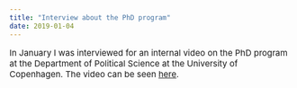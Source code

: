 ```yaml
---
title: "Interview about the PhD program"
date: 2019-01-04
---
```


<p style="font-size:15px"> In January I was interviewed for an internal video on the PhD program at the Department of Political Science at the University of Copenhagen. The video can be seen <a href="https://www.facebook.com/watch/?v=572920176522325">here</a>.</p>
